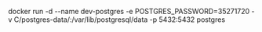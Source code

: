 docker run -d --name dev-postgres -e POSTGRES_PASSWORD=35271720 -v C/postgres-data/:/var/lib/postgresql/data -p 5432:5432 postgres